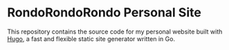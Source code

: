 # RondoRondoRondo Personal Site

This repository contains the source code for my personal website built with [Hugo](https://gohugo.io/), a fast and flexible static site generator written in Go.
